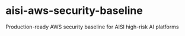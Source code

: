 # aisi-aws-security-baseline
Production-ready AWS security baseline for AISI high-risk AI platforms
